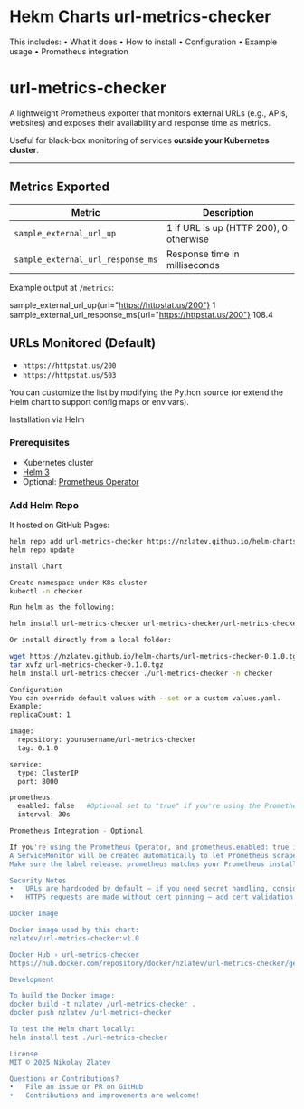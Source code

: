 # Hekm Charts url-metrics-checker

This includes:
•	What it does
•	How to install
•	Configuration
•	Example usage
•	Prometheus integration

# url-metrics-checker

A lightweight Prometheus exporter that monitors external URLs (e.g., APIs, websites) and exposes their availability and response time as metrics.

Useful for black-box monitoring of services **outside your Kubernetes cluster**.

---

## Metrics Exported

| Metric                              | Description                                      |
|-------------------------------------|--------------------------------------------------|
| `sample_external_url_up`            | 1 if URL is up (HTTP 200), 0 otherwise           |
| `sample_external_url_response_ms`   | Response time in milliseconds                    |

Example output at `/metrics`:

sample_external_url_up{url="https://httpstat.us/200"} 1
sample_external_url_response_ms{url="https://httpstat.us/200"} 108.4

## URLs Monitored (Default)

- `https://httpstat.us/200`
- `https://httpstat.us/503`

You can customize the list by modifying the Python source (or extend the Helm chart to support config maps or env vars).

Installation via Helm

### Prerequisites

- Kubernetes cluster
- [Helm 3](https://helm.sh/docs/intro/install/)
- Optional: [Prometheus Operator](https://github.com/prometheus-operator/prometheus-operator)

### Add Helm Repo

It hosted on GitHub Pages:

```bash
helm repo add url-metrics-checker https://nzlatev.github.io/helm-charts
helm repo update

Install Chart

Create namespace under K8s cluster
kubectl -n checker

Run helm as the following:

helm install url-metrics-checker url-metrics-checker/url-metrics-checker -n checker

Or install directly from a local folder:

wget https://nzlatev.github.io/helm-charts/url-metrics-checker-0.1.0.tgz
tar xvfz url-metrics-checker-0.1.0.tgz
helm install url-metrics-checker ./url-metrics-checker -n checker

Configuration
You can override default values with --set or a custom values.yaml.
Example:
replicaCount: 1

image:
  repository: yourusername/url-metrics-checker
  tag: 0.1.0

service:
  type: ClusterIP
  port: 8000

prometheus:
  enabled: false   #Optional set to "true" if you're using the Prometheus Operator
  interval: 30s

Prometheus Integration - Optional

If you're using the Prometheus Operator, and prometheus.enabled: true in values:
A ServiceMonitor will be created automatically to let Prometheus scrape the /metrics endpoint.
Make sure the label release: prometheus matches your Prometheus install.

Security Notes
•	URLs are hardcoded by default — if you need secret handling, consider integrating with ConfigMaps or sealed secrets.
•	HTTPS requests are made without cert pinning — add cert validation if monitoring sensitive endpoints.

Docker Image

Docker image used by this chart:
nzlatev/url-metrics-checker:v1.0

Docker Hub › url-metrics-checker
https://hub.docker.com/repository/docker/nzlatev/url-metrics-checker/general

Development

To build the Docker image:
docker build -t nzlatev /url-metrics-checker .
docker push nzlatev /url-metrics-checker

To test the Helm chart locally:
helm install test ./url-metrics-checker

License
MIT © 2025 Nikolay Zlatev

Questions or Contributions?
•	File an issue or PR on GitHub
•	Contributions and improvements are welcome!


